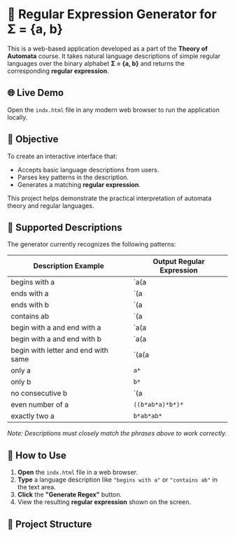 # 🧮 Regular Expression Generator for Σ = {a, b}

This is a web-based application developed as a part of the **Theory of Automata** course. It takes natural language descriptions of simple regular languages over the binary alphabet **Σ = {a, b}** and returns the corresponding **regular expression**.

## 🌐 Live Demo

Open the `indx.html` file in any modern web browser to run the application locally.

## 📌 Objective

To create an interactive interface that:
- Accepts basic language descriptions from users.
- Parses key patterns in the description.
- Generates a matching **regular expression**.

This project helps demonstrate the practical interpretation of automata theory and regular languages.

## 🧠 Supported Descriptions

The generator currently recognizes the following patterns:

| Description Example                            | Output Regular Expression      |
|------------------------------------------------|--------------------------------|
| begins with a                                  | `a(a|b)*`                      |
| ends with a                                    | `(a|b)*a`                      |
| ends with b                                    | `(a|b)*b`                      |
| contains ab                                    | `(a|b)*ab(a|b)*`               |
| begin with a and end with a                    | `a(a|b)*a`                     |
| begin with a and end with b                    | `a(a|b)*b`                     |
| begin with letter and end with same            | `(a(a|b)*a)|(b(a|b)*b)`        |
| only a                                         | `a*`                           |
| only b                                         | `b*`                           |
| no consecutive b                               | `(a|ba)*`                      |
| even number of a                               | `((b*ab*a)*b*)*`               |
| exactly two a                                  | `b*ab*ab*`                     |

_Note: Descriptions must closely match the phrases above to work correctly._

## 🧾 How to Use

1. **Open** the `indx.html` file in a web browser.
2. **Type** a language description like `"begins with a"` or `"contains ab"` in the text area.
3. **Click** the **"Generate Regex"** button.
4. View the resulting **regular expression** shown on the screen.

## 📁 Project Structure

